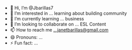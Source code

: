 - 👋 Hi, I’m @Jbarillas7
- 👀 I’m interested in ... learning about building community 
- 🌱 I’m currently learning ... business 
- 💞️ I’m looking to collaborate on ... ESL Content
- 📫 How to reach me ...janetbarillas@gmail.com
- 😄 Pronouns: ...
- ⚡ Fun fact: ...

<!---
Jbarillas7/Jbarillas7 is a ✨ special ✨ repository because its `README.md` (this file) appears on your GitHub profile.
You can click the Preview link to take a look at your changes.
--->
